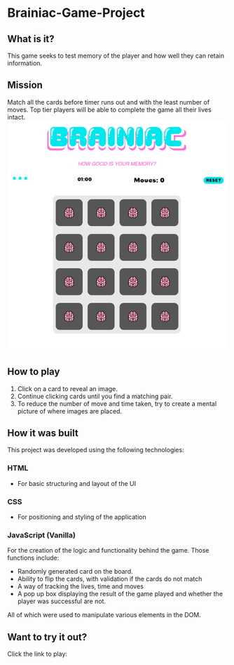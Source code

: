 # Brainiac-Game-Project

## What is it?

This game seeks to test memory of the player and how well they can retain information.
 
## Mission
Match all the cards before timer runs out and with the least number of moves. Top tier players will be able to complete the game all their lives intact.  
![snippet](assets/Brainiac-snap.png)

## How to play
1.	Click on a card to reveal an image.
2.	Continue clicking cards until you find a matching pair.
3.	To reduce the number of move and time taken, try to create a mental picture of where images are placed.  

## How it was built
This project was developed using the following technologies:
### HTML
* For basic structuring and layout of the UI
### CSS
* For positioning and styling of the application
### JavaScript (Vanilla)
For the creation of the logic and functionality behind the game. Those functions include:
* Randomly generated card on the board.
*	Ability to flip the cards, with validation if the cards do not match
*	A way of tracking the lives, time and moves
*	A pop up box displaying the result of the game played and whether the player was successful are not.

All of which were used to manipulate various elements in the DOM.

## Want to try it out?

Click the link to play: 

